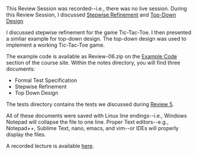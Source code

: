 This Review Session was recorded--i.e., there was no live session. During this
Review Session, I discussed [Stepwise
Refinement](../../Public/stepwise/index.html#stepwiserefinement) and [Top-Down
Design](../../Public/stepwise/#top-downdesign)

I discussed stepwise refinement for the game Tic-Tac-Toe. I then presented a
simliar example for top-down design. The top-down design was used to implement
a working Tic-Tac-Toe game.

The example code is available as Review-06.zip on the [Example
Code](../ReviewCode333/) section of the course site. Within the notes
directory, you will find three documents:
  
  * Formal Test Specification
  * Stepwise Refinement
  * Top Down Design

The tests directory contains the tests we discussed during [Review
5](../Review-05).

All of these documents were saved with Linux line endings--i.e., Windows
Notepad will collapse the file to one line. Proper Text editors--e.g.,
Notepad++, Sublime Text, nano, emacs, and vim--or IDEs will properly display
the files.

A recorded lecture is available [here](https://youtu.be/8yAkCm5tMts).

